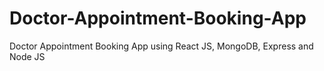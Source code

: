 # Doctor-Appointment-Booking-App
Doctor Appointment Booking App using React JS, MongoDB, Express and Node JS

